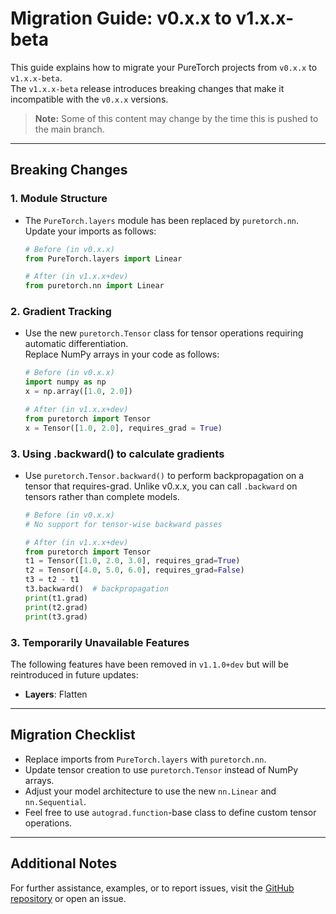 # Migration Guide: v0.x.x to v1.x.x-beta

This guide explains how to migrate your PureTorch projects from `v0.x.x` to `v1.x.x-beta`.\
The `v1.x.x-beta` release introduces breaking changes that make it incompatible with the `v0.x.x` versions.

> **Note:** Some of this content may change by the time this is pushed to the main branch.

---

## Breaking Changes

### 1. Module Structure
- The `PureTorch.layers` module has been replaced by `puretorch.nn`. Update your imports as follows:
    ```python
    # Before (in v0.x.x)
    from PureTorch.layers import Linear

    # After (in v1.x.x+dev)
    from puretorch.nn import Linear
    ```


### 2. Gradient Tracking
- Use the new `puretorch.Tensor` class for tensor operations requiring automatic differentiation.  
  Replace NumPy arrays in your code as follows:
    ```python
    # Before (in v0.x.x)
    import numpy as np
    x = np.array([1.0, 2.0])

    # After (in v1.x.x+dev)
    from puretorch import Tensor
    x = Tensor([1.0, 2.0], requires_grad = True)
    ```

### 3. Using .backward() to calculate gradients
- Use `puretorch.Tensor.backward()` to perform backpropagation on a tensor that requires-grad. Unlike v0.x.x, you can call `.backward` on tensors rather than complete models.
    ```python
    # Before (in v0.x.x)
    # No support for tensor-wise backward passes

    # After (in v1.x.x+dev)
    from puretorch import Tensor
    t1 = Tensor([1.0, 2.0, 3.0], requires_grad=True)
    t2 = Tensor([4.0, 5.0, 6.0], requires_grad=False)
    t3 = t2 - t1
    t3.backward()  # backpropagation
    print(t1.grad)
    print(t2.grad)
    print(t3.grad)
    ```


### 3. Temporarily Unavailable Features
The following features have been removed in `v1.1.0+dev` but will be reintroduced in future updates:

- **Layers**: Flatten

---

## Migration Checklist

- Replace imports from `PureTorch.layers` with `puretorch.nn`.
- Update tensor creation to use `puretorch.Tensor` instead of NumPy arrays.
- Adjust your model architecture to use the new `nn.Linear` and `nn.Sequential`.
- Feel free to use `autograd.function`-base class to define custom tensor operations.

---

## Additional Notes

For further assistance, examples, or to report issues, visit the [GitHub repository](https://github.com/Dristro/PureTorch/issues) or open an issue.
